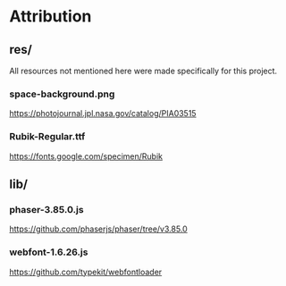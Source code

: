 # Attribution

## res/

All resources not mentioned here were made specifically for this project.

### space-background.png

https://photojournal.jpl.nasa.gov/catalog/PIA03515

### Rubik-Regular.ttf

https://fonts.google.com/specimen/Rubik

## lib/

### phaser-3.85.0.js

https://github.com/phaserjs/phaser/tree/v3.85.0

### webfont-1.6.26.js

https://github.com/typekit/webfontloader
